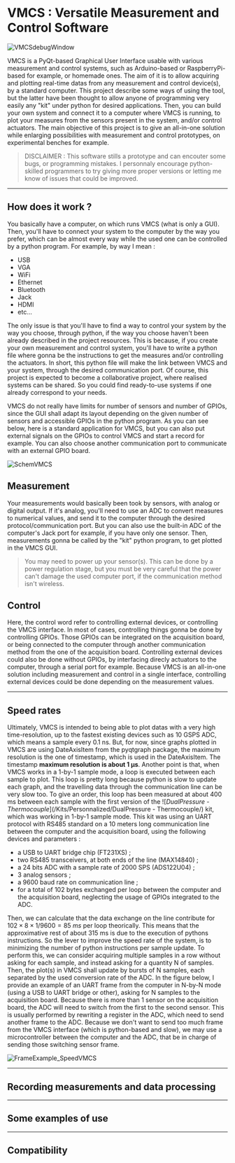 VMCS : Versatile Measurement and Control Software
============

![VMCSdebugWindow](https://github.com/B137P107/VMCS/assets/90220128/5fc31e9e-dd4f-44cd-b660-4364e199c9c1)

VMCS is a PyQt-based Graphical User Interface usable with various measurement and control systems, such as Arduino-based or RaspberryPi-based for example, or homemade ones. The aim of it is to allow acquiring and plotting real-time datas from any measurement and control device(s), by a standard computer. This project describe some ways of using the tool, but the latter have been thought to allow anyone of programming very easily any "kit" under python for desired applications. Then, you can build your own system and connect it to a computer where VMCS is running, to plot your measures from the sensors present in the system, and/or control actuators. The main objective of this project is to give an all-in-one solution while enlarging possibilities with measurement and control prototypes, on experimental benches for example.
> DISCLAIMER : This software stills a prototype and can encouter some bugs, or programming mistakes. I personnaly encourage python-skilled programmers to try giving more proper versions or letting me know of issues that could be improved.

-----------
How does it work ?
-----------

You basically have a computer, on which runs VMCS (what is only a GUI). Then, you'll have to connect your system to the computer by the way you prefer, which can be almost every way while the used one can be controlled by a python program. For example, by way I mean :
- USB
- VGA
- WiFi
- Ethernet
- Bluetooth
- Jack
- HDMI
- etc...

The only issue is that you'll have to find a way to control your system by the way you choose, through python, if the way you choose haven't been already described in the project resources. This is because, if you create your own measurement and control system, you'll have to write a python file where gonna be the instructions to get the measures and/or controlling the actuators. In short, this python file will make the link between VMCS and your system, through the desired communication port. Of course, this project is expected to become a collaborative project, where realised systems can be shared. So you could find ready-to-use systems if one already correspond to your needs.

VMCS do not really have limits for number of sensors and number of GPIOs, since the GUI shall adapt its layout depending on the given number of sensors and accessible GPIOs in the python program. As you can see below, here is a standard application for VMCS, but you can also put external signals on the GPIOs to control VMCS and start a record for example. You can also choose another communication port to communicate with an external GPIO board.

![SchemVMCS](https://github.com/B137P107/VMCS/assets/90220128/ec387962-d1fc-4e69-8b0a-8cb1f4c35e2e)


Measurement
---------

Your measurements would basically been took by sensors, with analog or digital output. If it's analog, you'll need to use an ADC to convert measures to numerical values, and send it to the computer through the desired protocol/communication port. But you can also use the built-in ADC of the computer's Jack port for example, if you have only one sensor. Then, measurements gonna be called by the "kit" python program, to get plotted in the VMCS GUI.
> You may need to power up your sensor(s). This can be done by a power regulation stage, but you must be very careful that the power can't damage the used computer port, if the communication method isn't wireless.

Control
---------

Here, the control word refer to controlling external devices, or controlling the VMCS interface. In most of cases, controlling things gonna be done by controlling GPIOs. Those GPIOs can be integrated on the acquisition board, or being connected to the computer through another communication method from the one of the acquisition board. Controlling external devices could also be done without GPIOs, by interfacing direcly actuators to the computer, through a serial port for example. Because VMCS is an all-in-one solution including measurement and control in a single interface, controlling external devices could be done depending on the measurement values.

----------
Speed rates
----------

Ultimately, VMCS is intended to being able to plot datas with a very high time-resolution, up to the fastest existing devices such as 10 GSPS ADC, which means a sample every 0.1 ns. But, for now, since graphs plotted in VMCS are using DateAxisItem from the pyqtgraph package, the maximum resolution is the one of timestamp, which is used in the DateAxisItem. The timestamp **maximum resolution is about 1 µs**.
Another point is that, when VMCS works in a 1-by-1 sample mode, a loop is executed between each sample to plot. This loop is pretty long because python is slow to update each graph, and the travelling data through the communication line can be very slow too. To give an order, this loop has been measured at about 400 ms between each sample with the first version of the ![_DualPressure - Thermocouple_](/Kits/Personnalized/DualPressure - Thermocouple/) kit, which was working in 1-by-1 sample mode. This kit was using an UART protocol with RS485 standard on a 10 meters long communication line between the computer and the acquisition board, using the following devices and parameters :
- a USB to UART bridge chip (FT231XS) ;
- two RS485 transceivers, at both ends of the line (MAX14840) ;
- a 24 bits ADC with a sample rate of 2000 SPS (ADS122U04) ;
- 3 analog sensors ;
- a 9600 baud rate on communication line ;
- for a total of 102 bytes exchanged per loop between the computer and the acquisition board, neglecting the usage of GPIOs integrated to the ADC.

Then, we can calculate that the data exchange on the line contribute for $102\times 8\times 1/9600 = 85\ ms$ per loop theorically. This means that the approximative rest of about 315 ms is due to the execution of pythons instructions. So the lever to improve the speed rate of the system, is to minimizing the number of python instructions per sample update. To perform this, we can consider acquiring multiple samples in a row without asking for each sample, and instead asking for a quantity N of samples. Then, the plot(s) in VMCS shall update by bursts of N samples, each separated by the used conversion rate of the ADC. In the figure below, I provide an example of an UART frame from the computer in N-by-N mode (using a USB to UART bridge or other), asking for N samples to the acquisition board. Because there is more than 1 sensor on the acquisition board, the ADC will need to switch from the first to the second sensor. This is usually performed by rewriting a register in the ADC, which need to send another frame to the ADC. Because we don't want to send too much frame from the VMCS interface (which is python-based and slow), we may use a microcontroller between the computer and the ADC, that be in charge of sending those switching sensor frame.

![FrameExample_SpeedVMCS](https://github.com/B137P107/VMCS/assets/90220128/39207165-092f-4367-8cf9-02612f43396d)

----------
Recording measurements and data processing
----------

----------
Some examples of use
----------

----------
Compatibility
----------
